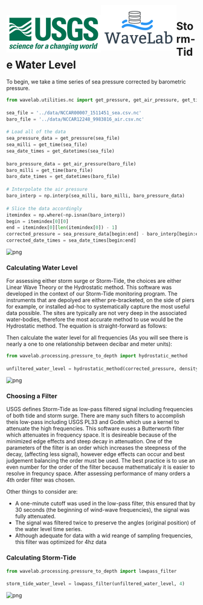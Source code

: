 <img src="./images/usgs.png" style=" padding-top: 26px; float: left"/>
<img src="./images/WaveLabLogo.png" style="float: left"/>

# Storm-Tide Water Level

To begin, we take a time series of sea pressure corrected by barometric pressure.


```python
from wavelab.utilities.nc import get_pressure, get_air_pressure, get_time, get_datetimes

sea_file = '../data/NCCAR00007_1511451_sea.csv.nc'
baro_file = '../data/NCCAR12248_9983816_air.csv.nc'

# Load all of the data
sea_pressure_data = get_pressure(sea_file)
sea_milli = get_time(sea_file)
sea_date_times = get_datetimes(sea_file)

baro_pressure_data = get_air_pressure(baro_file)
baro_milli = get_time(baro_file)
baro_date_times = get_datetimes(baro_file)

# Interpolate the air pressure
baro_interp = np.interp(sea_milli, baro_milli, baro_pressure_data)

# Slice the data accordingly
itemindex = np.where(~np.isnan(baro_interp))
begin = itemindex[0][0]
end = itemindex[0][len(itemindex[0]) - 1]
corrected_pressure = sea_pressure_data[begin:end] - baro_interp[begin:end]
corrected_date_times = sea_date_times[begin:end]
```


![png](output_7_0.png)


### Calculating Water Level

For assessing either storm surge or Storm-Tide, the choices are either Linear Wave Theory or the Hydrostatic method.   This software was developed in the context of our Storm-Tide monitoring program. The instruments that are depolyed are either pre-bracketed, on the side of piers for example, or installed ad-hoc to systematically capture the most useful data possible.  The sites are typically are not very deep in the associated water-bodies, therefore the most accurate method to use would be the Hydrostatic method.  The equation is straight-forward as follows:

Then calculate the water level for all frequencies (As you will see there is nearly a one to one relationship between decibar and meter units):


```python
from wavelab.processing.pressure_to_depth import hydrostatic_method

unfiltered_water_level = hydrostatic_method(corrected_pressure, density="salt")
```


![png](output_13_0.png)


### Choosing a Filter

USGS defines Storm-Tide as low-pass filtered signal including frequencies of both tide and storm surge.  There are many such filters to accomplish theis low-pass including USGS PL33 and Godin which use a kernel to attenuate the high frequencies.  This software euses a Butterworth filter which attenuates in frequency space.  It is desireable because of the minimized edge effects and steep decay in attenuation.  One of the parameters of the filter is an order which increases the steepness of the decay, (affecting less signal), however edge effects can occur and best judgement balancing the order must be used.  The best practice is to use an even number for the order of the filter because mathematicaly it is easier to resolve in frequncy space. After assessing performance of many orders a 4th order filter was chosen.

Other things to consider are:

- A one-minute cutoff was used in the low-pass filter, this ensured that by 30 seconds (the beginning of wind-wave frequencies), the signal was fully attenuated.
- The signal was filtered twice to preserve the angles (original position) of the water level time series.
- Although adequate for data with a wid reange of sampling frequencies, this filter was optimized for 4hz data

### Calculating Storm-Tide


```python
from wavelab.processing.pressure_to_depth import lowpass_filter

storm_tide_water_level = lowpass_filter(unfiltered_water_level, 4)
```


![png](output_19_0.png)

